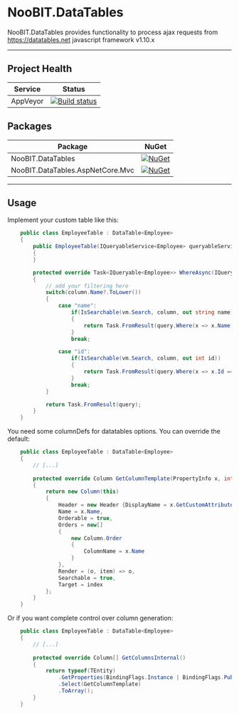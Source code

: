 # NooBIT.DataTables

NooBIT.DataTables provides functionality to process ajax requests from https://datatables.net javascript framework v1.10.x

---

## Project Health

| Service | Status |
| --- | --- |
| AppVeyor | [![Build status](https://ci.appveyor.com/api/projects/status/na5puqlx286872l3/branch/master?svg=true)](https://ci.appveyor.com/project/cmxl/noobit-datatables/branch/master) |

## Packages

| Package | NuGet |
| --- | --- |
| NooBIT.DataTables | [![NuGet](https://buildstats.info/nuget/NooBIT.DataTables)](https://www.nuget.org/packages/NooBIT.DataTables/) |
| NooBIT.DataTables.AspNetCore.Mvc | [![NuGet](https://buildstats.info/nuget/NooBIT.DataTables.AspNetCore.Mvc)](https://www.nuget.org/packages/NooBIT.DataTables.AspNetCore.Mvc/) |

---

## Usage

Implement your custom table like this:

```csharp
    public class EmployeeTable : DataTable<Employee>
    {
        public EmployeeTable(IQueryableService<Employee> queryableService) : base(queryableService)
        {
        }

        protected override Task<IQueryable<Employee>> WhereAsync(IQueryable<Employee> query, AjaxProcessingViewModel vm, AjaxColumn column, CancellationToken token)
        {
            // add your filtering here
            switch(column.Name?.ToLower())
            {
                case "name":
                    if(IsSearchable(vm.Search, column, out string name))
                    {
                        return Task.FromResult(query.Where(x => x.Name.Contains(name)));
                    }
                    break;

                case "id":
                    if(IsSearchable(vm.Search, column, out int id))
                    {
                        return Task.FromResult(query.Where(x => x.Id == id);
                    }
                    break;
            }

            return Task.FromResult(query);
        }
    }
```

You need some columnDefs for datatables options.
You can override the default:

```csharp
    public class EmployeeTable : DataTable<Employee>
    {
        // [...]
        
        protected override Column GetColumnTemplate(PropertyInfo x, int index)
        {
            return new Column(this)
            {
                Header = new Header {DisplayName = x.GetCustomAttribute<DisplayNameAttribute>()?.DisplayName ?? x.Name},
                Name = x.Name,
                Orderable = true,
                Orders = new[]
                {
                    new Column.Order
                    {
                        ColumnName = x.Name
                    }
                },
                Render = (o, item) => o,
                Searchable = true,
                Target = index
            };
        }
    }
```

Or if you want complete control over column generation:

```csharp
    public class EmployeeTable : DataTable<Employee>
    {
        // [...]
        
        protected override Column[] GetColumnsInternal()
        {
            return typeof(TEntity)
                .GetProperties(BindingFlags.Instance | BindingFlags.Public)
                .Select(GetColumnTemplate)
                .ToArray();
        }
    }
```
